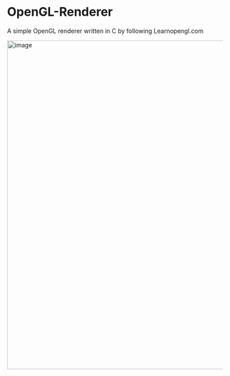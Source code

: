 # OpenGL-Renderer
A simple OpenGL renderer written in C by following Learnopengl.com

<img width="1360" height="768" alt="image" src="https://github.com/user-attachments/assets/4f4316af-b8fb-4022-9f19-8d66c2be5742" />
